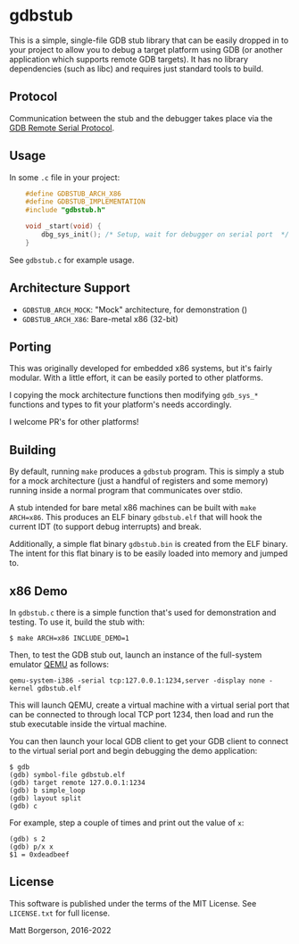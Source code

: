 gdbstub
=======
This is a simple, single-file GDB stub library that can be easily dropped in to
your project to allow you to debug a target platform using GDB (or another
application which supports remote GDB targets). It has no library dependencies
(such as libc) and requires just standard tools to build.

Protocol
--------
Communication between the stub and the debugger takes place via the [GDB
Remote Serial Protocol](https://sourceware.org/gdb/onlinedocs/gdb/Remote-Protocol.html).

Usage
-----
In some `.c` file in your project:

```c
	#define GDBSTUB_ARCH_X86
	#define GDBSTUB_IMPLEMENTATION
	#include "gdbstub.h"

	void _start(void) {
		dbg_sys_init(); /* Setup, wait for debugger on serial port  */
	}
```

See `gdbstub.c` for example usage.

Architecture Support
--------------------
* `GDBSTUB_ARCH_MOCK`: "Mock" architecture, for demonstration ()
* `GDBSTUB_ARCH_X86`: Bare-metal x86 (32-bit)

Porting
-------
This was originally developed for embedded x86 systems, but it's fairly modular.
With a little effort, it can be easily ported to other platforms.

I copying the mock architecture functions then modifying `gdb_sys_*` functions
and types to fit your platform's needs accordingly.

I welcome PR's for other platforms!

Building
--------
By default, running `make` produces a `gdbstub` program. This is simply a stub
for a mock architecture (just a handful of registers and some memory) running
inside a normal program that communicates over stdio.

A stub intended for bare metal x86 machines can be built with `make ARCH=x86`.
This produces an ELF binary `gdbstub.elf` that will hook the current IDT
(to support debug interrupts) and break.

Additionally, a simple flat binary `gdbstub.bin` is created from the ELF binary.
The intent for this flat binary is to be easily loaded into memory and jumped
to.

x86 Demo
--------
In `gdbstub.c` there is a simple function that's used for demonstration and
testing. To use it, build the stub with:

	$ make ARCH=x86 INCLUDE_DEMO=1

Then, to test the GDB stub out, launch an instance of the full-system emulator
[QEMU](https://www.qemu.org/) as follows:

	qemu-system-i386 -serial tcp:127.0.0.1:1234,server -display none -kernel gdbstub.elf

This will launch QEMU, create a virtual machine with a virtual serial port that
can be connected to through local TCP port 1234, then load and run the stub
executable inside the virtual machine.

You can then launch your local GDB client to get your GDB client to connect to
the virtual serial port and begin debugging the demo application:

	$ gdb
	(gdb) symbol-file gdbstub.elf
	(gdb) target remote 127.0.0.1:1234
	(gdb) b simple_loop
	(gdb) layout split
	(gdb) c

For example, step a couple of times and print out the value of `x`:

	(gdb) s 2
	(gdb) p/x x
	$1 = 0xdeadbeef

License
-------
This software is published under the terms of the MIT License. See `LICENSE.txt`
for full license.

Matt Borgerson, 2016-2022
